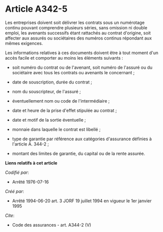 # Article A342-5

Les entreprises doivent soit délivrer les contrats sous un numérotage continu pouvant comprendre plusieurs séries, sans
omission ni double emploi, les avenants successifs étant rattachés au contrat d'origine, soit affecter aux assurés ou
sociétaires des numéros continus répondant aux mêmes exigences. 

Les informations relatives à ces documents doivent être à tout moment d'un accès facile et comporter au moins les éléments
suivants :

- soit numéro du contrat ou de l'avenant, soit numéro de l'assuré ou du sociétaire avec tous les contrats ou avenants le
concernant ;

- date de souscription, durée du contrat ;

- nom du souscripteur, de l'assuré ;

- éventuellement nom ou code de l'intermédiaire ;

- date et heure de la prise d'effet stipulée au contrat ;

- date et motif de la sortie éventuelle ;

- monnaie dans laquelle le contrat est libellé ;

- type de garantie par référence aux catégories d'assurance définies à l'article A. 344-2 ;

- montant des limites de garantie, du capital ou de la rente assurée.

**Liens relatifs à cet article**

_Codifié par_:

  - Arrêté 1976-07-16

_Créé par_:

  - Arrêté 1994-06-20 art. 3 JORF 19 juillet 1994 en vigueur le 1er janvier 1995

_Cite_:

  - Code des assurances - art. A344-2 (V)
